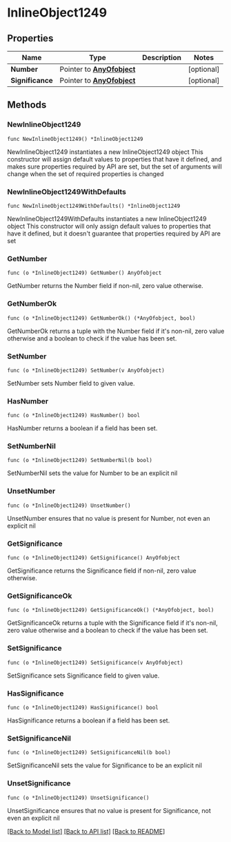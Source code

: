 # InlineObject1249

## Properties

Name | Type | Description | Notes
------------ | ------------- | ------------- | -------------
**Number** | Pointer to [**AnyOfobject**](anyOf&lt;object&gt;.md) |  | [optional] 
**Significance** | Pointer to [**AnyOfobject**](anyOf&lt;object&gt;.md) |  | [optional] 

## Methods

### NewInlineObject1249

`func NewInlineObject1249() *InlineObject1249`

NewInlineObject1249 instantiates a new InlineObject1249 object
This constructor will assign default values to properties that have it defined,
and makes sure properties required by API are set, but the set of arguments
will change when the set of required properties is changed

### NewInlineObject1249WithDefaults

`func NewInlineObject1249WithDefaults() *InlineObject1249`

NewInlineObject1249WithDefaults instantiates a new InlineObject1249 object
This constructor will only assign default values to properties that have it defined,
but it doesn't guarantee that properties required by API are set

### GetNumber

`func (o *InlineObject1249) GetNumber() AnyOfobject`

GetNumber returns the Number field if non-nil, zero value otherwise.

### GetNumberOk

`func (o *InlineObject1249) GetNumberOk() (*AnyOfobject, bool)`

GetNumberOk returns a tuple with the Number field if it's non-nil, zero value otherwise
and a boolean to check if the value has been set.

### SetNumber

`func (o *InlineObject1249) SetNumber(v AnyOfobject)`

SetNumber sets Number field to given value.

### HasNumber

`func (o *InlineObject1249) HasNumber() bool`

HasNumber returns a boolean if a field has been set.

### SetNumberNil

`func (o *InlineObject1249) SetNumberNil(b bool)`

 SetNumberNil sets the value for Number to be an explicit nil

### UnsetNumber
`func (o *InlineObject1249) UnsetNumber()`

UnsetNumber ensures that no value is present for Number, not even an explicit nil
### GetSignificance

`func (o *InlineObject1249) GetSignificance() AnyOfobject`

GetSignificance returns the Significance field if non-nil, zero value otherwise.

### GetSignificanceOk

`func (o *InlineObject1249) GetSignificanceOk() (*AnyOfobject, bool)`

GetSignificanceOk returns a tuple with the Significance field if it's non-nil, zero value otherwise
and a boolean to check if the value has been set.

### SetSignificance

`func (o *InlineObject1249) SetSignificance(v AnyOfobject)`

SetSignificance sets Significance field to given value.

### HasSignificance

`func (o *InlineObject1249) HasSignificance() bool`

HasSignificance returns a boolean if a field has been set.

### SetSignificanceNil

`func (o *InlineObject1249) SetSignificanceNil(b bool)`

 SetSignificanceNil sets the value for Significance to be an explicit nil

### UnsetSignificance
`func (o *InlineObject1249) UnsetSignificance()`

UnsetSignificance ensures that no value is present for Significance, not even an explicit nil

[[Back to Model list]](../README.md#documentation-for-models) [[Back to API list]](../README.md#documentation-for-api-endpoints) [[Back to README]](../README.md)


